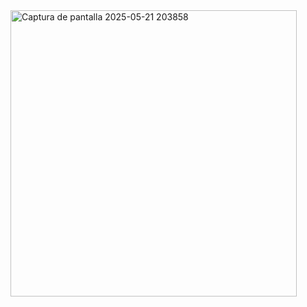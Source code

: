 <img width="458" alt="Captura de pantalla 2025-05-21 203858" src="https://github.com/user-attachments/assets/f446b035-d8f4-42a1-965f-a20fea7245be" />
